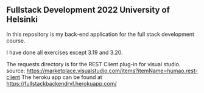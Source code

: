 ## Fullstack Development 2022 University of Helsinki

In this repository is my back-end application for the full stack development course.

I have done all exercises except 3.19 and 3.20.

The requests directory is for the REST Client plug-in for visual studio. source: https://marketplace.visualstudio.com/items?itemName=humao.rest-client
The heroku app can be found at https://fullstackbackendrvl.herokuapp.com/
